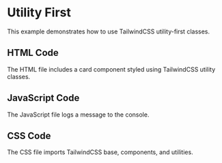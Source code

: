 # Utility First

This example demonstrates how to use TailwindCSS utility-first classes.

## HTML Code
The HTML file includes a card component styled using TailwindCSS utility classes.

## JavaScript Code
The JavaScript file logs a message to the console.

## CSS Code
The CSS file imports TailwindCSS base, components, and utilities.